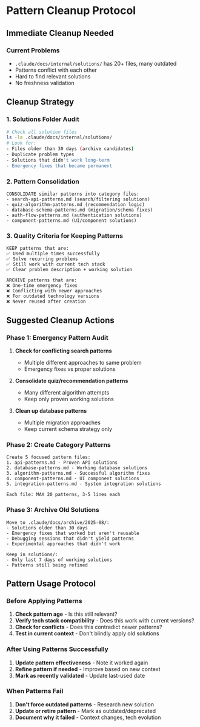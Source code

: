 # Pattern Cleanup Protocol

## Immediate Cleanup Needed

### Current Problems
- `.claude/docs/internal/solutions/` has 20+ files, many outdated
- Patterns conflict with each other
- Hard to find relevant solutions
- No freshness validation

## Cleanup Strategy

### 1. Solutions Folder Audit
```bash
# Check all solution files
ls -la .claude/docs/internal/solutions/
# Look for:
- Files older than 30 days (archive candidates)
- Duplicate problem types
- Solutions that didn't work long-term
- Emergency fixes that became permanent
```

### 2. Pattern Consolidation
```
CONSOLIDATE similar patterns into category files:
- search-api-patterns.md (search/filtering solutions)
- quiz-algorithm-patterns.md (recommendation logic)
- database-schema-patterns.md (migration/schema fixes)
- auth-flow-patterns.md (authentication solutions)
- component-patterns.md (UI/component solutions)
```

### 3. Quality Criteria for Keeping Patterns
```
KEEP patterns that are:
✅ Used multiple times successfully
✅ Solve recurring problems  
✅ Still work with current tech stack
✅ Clear problem description + working solution

ARCHIVE patterns that are:
❌ One-time emergency fixes
❌ Conflicting with newer approaches
❌ For outdated technology versions
❌ Never reused after creation
```

## Suggested Cleanup Actions

### Phase 1: Emergency Pattern Audit
1. **Check for conflicting search patterns**
   - Multiple different approaches to same problem
   - Emergency fixes vs proper solutions

2. **Consolidate quiz/recommendation patterns**
   - Many different algorithm attempts
   - Keep only proven working solutions

3. **Clean up database patterns**
   - Multiple migration approaches
   - Keep current schema strategy only

### Phase 2: Create Category Patterns
```
Create 5 focused pattern files:
1. api-patterns.md - Proven API solutions
2. database-patterns.md - Working database solutions  
3. algorithm-patterns.md - Successful algorithm fixes
4. component-patterns.md - UI component solutions
5. integration-patterns.md - System integration solutions

Each file: MAX 20 patterns, 3-5 lines each
```

### Phase 3: Archive Old Solutions
```
Move to .claude/docs/archive/2025-08/:
- Solutions older than 30 days
- Emergency fixes that worked but aren't reusable
- Debugging sessions that didn't yield patterns
- Experimental approaches that didn't work

Keep in solutions/:
- Only last 7 days of working solutions
- Patterns still being refined
```

## Pattern Usage Protocol

### Before Applying Patterns
1. **Check pattern age** - Is this still relevant?
2. **Verify tech stack compatibility** - Does this work with current versions?
3. **Check for conflicts** - Does this contradict newer patterns?
4. **Test in current context** - Don't blindly apply old solutions

### After Using Patterns Successfully
1. **Update pattern effectiveness** - Note it worked again
2. **Refine pattern if needed** - Improve based on new context
3. **Mark as recently validated** - Update last-used date

### When Patterns Fail
1. **Don't force outdated patterns** - Research new solution
2. **Update or retire pattern** - Mark as outdated/deprecated
3. **Document why it failed** - Context changes, tech evolution